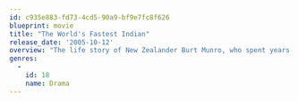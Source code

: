 ```yaml
---
id: c935e883-fd73-4cd5-90a9-bf9e7fc8f626
blueprint: movie
title: "The World's Fastest Indian"
release_date: '2005-10-12'
overview: "The life story of New Zealander Burt Munro, who spent years building a 1920 Indian motorcycle -- a bike which helped him set the land-speed world record at Utah's Bonneville Salt Flats in 1967."
genres:
  -
    id: 18
    name: Drama
---
```

